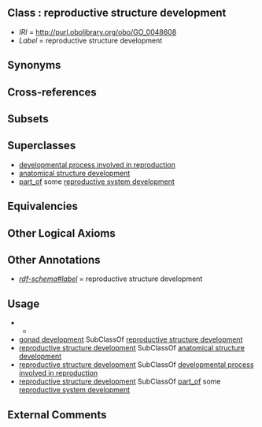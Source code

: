 
## Class : reproductive structure development

 * *IRI* = http://purl.obolibrary.org/obo/GO_0048608
 * *Label* = reproductive structure development

## Synonyms


## Cross-references


## Subsets


## Superclasses

 * [developmental process involved in reproduction](../../GO/06/GO_0003006.md)
 * [anatomical structure development](../../GO/56/GO_0048856.md)
 * [part_of](../../BFO/50/BFO_0000050.md) some [reproductive system development](../../GO/58/GO_0061458.md)

## Equivalencies


## Other Logical Axioms


## Other Annotations

 * *[rdf-schema#label](../../el/rdf-schema#label.md)* = reproductive structure development

## Usage

 * -
 * [gonad development](../../GO/06/GO_0008406.md) SubClassOf [reproductive structure development](../../GO/08/GO_0048608.md)
 * [reproductive structure development](../../GO/08/GO_0048608.md) SubClassOf [anatomical structure development](../../GO/56/GO_0048856.md)
 * [reproductive structure development](../../GO/08/GO_0048608.md) SubClassOf [developmental process involved in reproduction](../../GO/06/GO_0003006.md)
 * [reproductive structure development](../../GO/08/GO_0048608.md) SubClassOf [part_of](../../BFO/50/BFO_0000050.md) some [reproductive system development](../../GO/58/GO_0061458.md)

## External Comments

